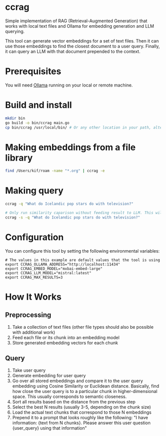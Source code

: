 # ccrag

Simple implementation of RAG (Retrieval-Augmented Generation) that works with local text files and Ollama for embedding generation and LLM querying.

This tool can generate vector embeddings for a set of text files. Then it can use those embeddings to find the closest document to a user query. Finally, it can query an LLM with that document prepended to the context.

# Prerequisites

You will need [Ollama](https://ollama.com/) running on your local or remote machine.

# Build and install

```bash
mkdir bin
go build -o bin/ccrag main.go
cp bin/ccrag /usr/local/bin/ # Or any other location in your path, alternatively you can also use a symlink
```

# Making embeddings from a file library

```bash
find /Users/kif/roam -name "*.org" | ccrag -e
```

# Making query

```bash
ccrag -q "What do Icelandic pop stars do with television?"

# Only run similarity caparison without feeding result to LLM. This will output best matched files paths
ccrag -s -q "What do Icelandic pop stars do with television?"
```
# Configuration

You can configure this tool by setting the following environmental variables:

```
# The values in this example are default values that the tool is using
export CCRAG_OLLAMA_ADDRESS="http://localhost:11434"
export CCRAG_EMBED_MODEL="mxbai-embed-large"
export CCRAG_LLM_MODEL="mistral:latest"
export CCRAG_MAX_RESULTS=3
```

# How It Works

## Preprocessing 
1. Take a collection of text files (other file types should also be possible with additional work)
2. Feed each file or its chunk into an embedding model
3. Store generated embedding vectors for each chunk

## Query
1. Take user query
2. Generate embedding for user query
3. Go over all stored embeddings and compare it to the user query embedding using Cosine Similarity or Euclidean distance. 
   Basically, find how close the user query is to a particular chunk in higher-dimensional space. This usually corresponds to semantic closeness.
4. Sort all results based on the distance from the previous step
5. Select the best N results (usually 3-5, depending on the chunk size)
6. Load the actual text chunks that correspond to those N embeddings
7. Prepend it to a prompt that looks roughly like the following: "I have information: {text from N chunks}. Please answer this user question {user_query} using that information"

